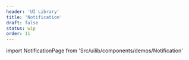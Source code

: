 ```yaml
---
header: 'UI Library'
title: 'Notification'
draft: false
status: wip
order: 11
---
```


<!--
  ATTENTION: This file is auto generated by using "makeDemosFactory".
  Do not change the content!
-->

import NotificationPage from 'Src/uilib/components/demos/Notification'

<NotificationPage />
